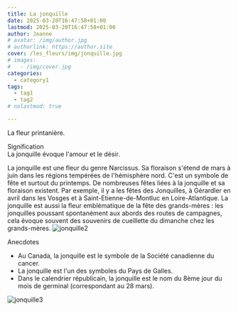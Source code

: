 ```yaml
---
title: La jonquille
date: 2025-03-20T16:47:58+01:00
lastmod: 2025-03-20T16:47:58+01:00
author: Jeanne
# avatar: /img/author.jpg
# authorlink: https://author.site
cover: /les_fleurs/img/jonquille.jpg
# images:
#   - /img/cover.jpg
categories:
  - category1
tags:
  - tag1
  - tag2
# nolastmod: true

---
```


La fleur printanière.
<!--more-->
Signification  
La jonquille évoque l'amour et le désir.   

La jonquille est une fleur du genre Narcissus. Sa floraison s'étend de mars à juin dans les régions tempérées de l'hémisphère nord. C'est un symbole de fête et surtout du printemps. De nombreuses fêtes liées à la jonquille et sa floraison existent. Par exemple, il y a les fêtes des Jonquilles, à Gérardler en avril dans les Vosges et à Saint-Etienne-de-Montluc en Loire-Atlantique. La jonquille est aussi la fleur emblématique de la fête des grands-mères : les jonquilles poussant spontanément aux abords des routes de campagnes, cela évoque souvent des souvenirs de cueillette du dimanche chez les grands-mères. 
![jonquille2](/les_fleurs/img/jonquille2.jpg)

Anecdotes  
- Au Canada, la jonquille est le symbole de la Société canadienne du cancer.
- La jonquille est l'un des symboles du Pays de Galles. 
- Dans le calendrier républicain, la jonquille est le nom du 8ème jour du mois de germinal (correspondant au 28 mars).

![jonquille3](/les_fleurs/img/jonquille3.jpg)
